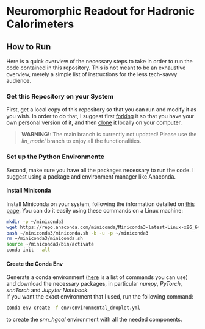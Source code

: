 # Neuromorphic Readout for Hadronic Calorimeters


## How to Run 

Here is a quick overview of the necessary steps to take in order to run the code contained in this repository. This is not meant to be an exhaustive overview, merely a simple list of instructions for the less tech-savvy audience.

### Get this Repository on your System
First, get a local copy of this repository so that you can run and modify it as you wish. In order to do that, I suggest first [forking](https://docs.github.com/en/pull-requests/collaborating-with-pull-requests/working-with-forks/fork-a-repo) it so that you have your own personal version of it, and then [clone](https://docs.github.com/en/repositories/creating-and-managing-repositories/cloning-a-repository) it locally on your computer.

> **WARNING!**: The main branch is currently not updated! Please use the *lin_model* branch to enjoy all the functionalities.


### Set up the Python Environmente

Second, make sure you have all the packages necessary to run the code. I suggest using a package and environment manager like Anaconda. 

#### Install Miniconda
Install Miniconda on your system, following the information detailed on [this page](https://docs.anaconda.com/miniconda/install/). You can do it easily using these commands on a Linux machine:

```bash
mkdir -p ~/miniconda3
wget https://repo.anaconda.com/miniconda/Miniconda3-latest-Linux-x86_64.sh -O ~/miniconda3/miniconda.sh
bash ~/miniconda3/miniconda.sh -b -u -p ~/miniconda3
rm ~/miniconda3/miniconda.sh
source ~/miniconda3/bin/activate
conda init --all
```

#### Create the Conda Env
Generate a conda environment ([here](https://docs.conda.io/projects/conda/en/latest/user-guide/tasks/manage-environments.html) is a list of commands you can use) and download the necessary packages, in particular *numpy*, *PyTorch*, *snnTorch* and *Jupyter Notebook*. <br> If you want the exact environment that I used, run the following command:
```bash
conda env create -f env/environmental_droplet.yml
```
to create the *snn_hgcal* environment with all the needed components.
